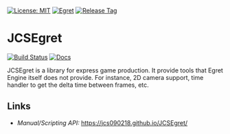 [![License: MIT](https://img.shields.io/badge/License-MIT-green.svg)](https://opensource.org/licenses/MIT)
[![Egret](https://img.shields.io/badge/Egret%20Engine-5.2.29-blue.svg)](https://egret.com/)
[![Release Tag](https://img.shields.io/github/tag/jcs090218/JCSEgret.svg?label=release)](https://github.com/jcs090218/JCSEgret/releases/latest)

# JCSEgret

[![Build Status](https://travis-ci.com/jcs090218/JCSEgret.svg?branch=master)](https://travis-ci.com/jcs090218/JCSEgret)
[![Docs](https://github.com/jcs090218/JCSEgret/actions/workflows/docs.yml/badge.svg)](https://github.com/jcs090218/JCSEgret/actions/workflows/docs.yml)

JCSEgret is a library for express game production. It provide tools 
that Egret Engine itself does not provide. For instance, 2D camera 
support, time handler to get the delta time between frames, etc. 

## Links

* *Manual/Scripting API:* https://jcs090218.github.io/JCSEgret/
